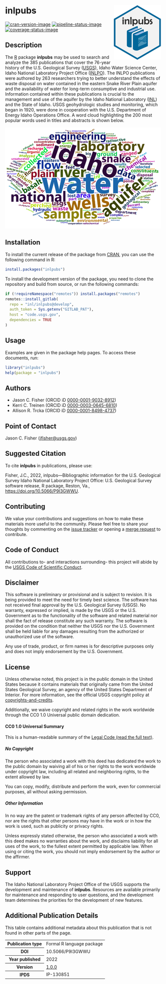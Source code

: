 # inlpubs <img src="man/figures/logo.svg" alt="inlpubs" align="right" width="152px" />

[![cran-version-image](https://www.r-pkg.org/badges/version/inlpubs)](https://CRAN.R-project.org/package=inlpubs)
[![pipeline-status-image](https://code.usgs.gov/inl/inlpubs/badges/main/pipeline.svg)](https://code.usgs.gov/inl/inlpubs/-/commits/main)
[![coverage-status-image](https://code.usgs.gov/inl/inlpubs/badges/main/coverage.svg)](https://code.usgs.gov/inl/inlpubs/-/commits/main)

## Description

The [R](https://www.r-project.org/) package **inlpubs** may be used to
search and analyze the 385 publications that cover the 76-year history
of the U.S. Geological Survey ([USGS](https://www.usgs.gov/)), Idaho
Water Science Center, Idaho National Laboratory Project Office
([INLPO](https://www.usgs.gov/centers/idaho-water-science-center/science/idaho-national-laboratory-project-office)).
The INLPO publications were authored by 263 researchers trying to better
understand the effects of waste disposal on water contained in the
eastern Snake River Plain aquifer and the availability of water for
long-term consumptive and industrial use. Information contained within
these publications is crucial to the management and use of the aquifer
by the Idaho National Laboratory ([INL](https://inl.gov/)) and the State
of Idaho. USGS geohydrologic studies and monitoring, which began in
1920, were done in cooperation with the U.S. Department of Energy Idaho
Operations Office. A word cloud highlighting the 200 most popular words
used in titles and abstracts is shown below.

![](man/figures/wordcloud.png)

## Installation

To install the current release of the package from
[CRAN](https://CRAN.R-project.org/package=inlpubs), you can use the
following command in R:

``` r
install.packages("inlpubs")
```

To install the development version of the package, you need to clone the
repository and build from source, or run the following commands:

``` r
if (!requireNamespace("remotes")) install.packages("remotes")
remotes::install_gitlab(
  repo = "inl/inlpubs@develop",
  auth_token = Sys.getenv("GITLAB_PAT"),
  host = "code.usgs.gov",
  dependencies = TRUE
)
```

## Usage

Examples are given in the package help pages. To access these documents,
run:

``` r
library("inlpubs")
help(package = "inlpubs")
```

## Authors

- Jason C. Fisher (ORCID iD
  [0000-0001-9032-8912](https://orcid.org/0000-0001-9032-8912))
- Kerri C. Treinen (ORCID iD
  [0000-0003-0645-6810](https://orcid.org/0000-0003-0645-6810))
- Allison R. Trcka (ORCID iD
  [0000-0001-8498-4737](https://orcid.org/0000-0001-8498-4737))

## Point of Contact

Jason C. Fisher (<jfisher@usgs.gov>)

## Suggested Citation

To cite **inlpubs** in publications, please use:

Fisher, J.C., 2022, inlpubs—Bibliographic information for the U.S.
Geological Survey Idaho National Laboratory Project Office: U.S.
Geological Survey software release, R package, Reston, Va.,
<https://doi.org/10.5066/P9I3GWWU>.

## Contributing

We value your contributions and suggestions on how to make these
materials more useful to the community. Please feel free to share your
thoughts by commenting on the [issue
tracker](https://code.usgs.gov/inl/inlpubs/-/issues) or opening a [merge
request](https://code.usgs.gov/inl/inlpubs/-/merge_requests) to
contribute.

## Code of Conduct

All contributions to- and interactions surrounding- this project will
abide by the [USGS Code of Scientific
Conduct](https://www.usgs.gov/office-of-science-quality-and-integrity/fundamental-science-practices).

<!-- Embedded References -->

## Disclaimer

This software is preliminary or provisional and is subject to revision.
It is being provided to meet the need for timely best science. The
software has not received final approval by the U.S. Geological Survey
(USGS). No warranty, expressed or implied, is made by the USGS or the
U.S. Government as to the functionality of the software and related
material nor shall the fact of release constitute any such warranty. The
software is provided on the condition that neither the USGS nor the U.S.
Government shall be held liable for any damages resulting from the
authorized or unauthorized use of the software.

Any use of trade, product, or firm names is for descriptive purposes
only and does not imply endorsement by the U.S. Government.

## License

Unless otherwise noted, this project is in the public domain in the
United States because it contains materials that originally came from
the United States Geological Survey, an agency of the United States
Department of Interior. For more information, see the official USGS
copyright policy at
[copyrights-and-credits](https://www.usgs.gov/information-policies-and-instructions/copyrights-and-credits).

Additionally, we waive copyright and related rights in the work
worldwide through the CC0 1.0 Universal public domain dedication.

#### CC0 1.0 Universal Summary

This is a human-readable summary of the [Legal Code (read the full
text)](https://creativecommons.org/publicdomain/zero/1.0/legalcode).

##### No Copyright

The person who associated a work with this deed has dedicated the work
to the public domain by waiving all of his or her rights to the work
worldwide under copyright law, including all related and neighboring
rights, to the extent allowed by law.

You can copy, modify, distribute and perform the work, even for
commercial purposes, all without asking permission.

##### Other Information

In no way are the patent or trademark rights of any person affected by
CC0, nor are the rights that other persons may have in the work or in
how the work is used, such as publicity or privacy rights.

Unless expressly stated otherwise, the person who associated a work with
this deed makes no warranties about the work, and disclaims liability
for all uses of the work, to the fullest extent permitted by applicable
law. When using or citing the work, you should not imply endorsement by
the author or the affirmer.

<!-- Embedded References -->

## Support

The Idaho National Laboratory Project Office of the USGS supports the
development and maintenance of **inlpubs**. Resources are available
primarily for maintenance and responding to user questions, and the
development team determines the priorities for the development of new
features.

## Additional Publication Details

This table contains additional metadata about this publication that is
not found in other parts of the page.

<!--html_preserve-->
<table>
<tbody>
<tr>
<th scope="row">
Publication type
</th>
<td>
Formal R language package
</td>
</tr>
<tr>
<th scope="row">
DOI
</th>
<td>
10.5066/P9I3GWWU
</td>
</tr>
<tr>
<th scope="row">
Year published
</th>
<td>
2022
</td>
</tr>
<tr>
<th scope="row">
Version
</th>
<td>
<a href='https://code.usgs.gov/inl/inlpubs/-/tree/v1.0.0'>1.0.0</a>
</td>
</tr>
<tr>
<th scope="row">
IPDS
</th>
<td>
IP-130851
</td>
</tr>
</tbody>
</table>

<cr><!--/html_preserve-->

<!-- Embedded References -->
